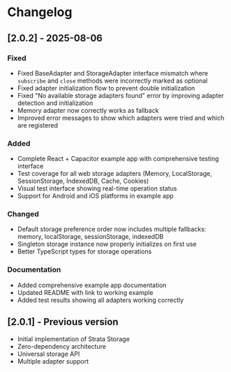 # Changelog

## [2.0.2] - 2025-08-06

### Fixed
- Fixed BaseAdapter and StorageAdapter interface mismatch where `subscribe` and `close` methods were incorrectly marked as optional
- Fixed adapter initialization flow to prevent double initialization
- Fixed "No available storage adapters found" error by improving adapter detection and initialization
- Memory adapter now correctly works as fallback
- Improved error messages to show which adapters were tried and which are registered

### Added
- Complete React + Capacitor example app with comprehensive testing interface
- Test coverage for all web storage adapters (Memory, LocalStorage, SessionStorage, IndexedDB, Cache, Cookies)
- Visual test interface showing real-time operation status
- Support for Android and iOS platforms in example app

### Changed
- Default storage preference order now includes multiple fallbacks: memory, localStorage, sessionStorage, indexedDB
- Singleton storage instance now properly initializes on first use
- Better TypeScript types for storage operations

### Documentation
- Added comprehensive example app documentation
- Updated README with link to working example
- Added test results showing all adapters working correctly

## [2.0.1] - Previous version
- Initial implementation of Strata Storage
- Zero-dependency architecture
- Universal storage API
- Multiple adapter support